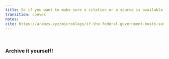 ```yaml
---
title: So if you want to make sure a citation or a source is available
transition: convex
notes:
cite: https://aramzs.xyz/microblogs/if-the-federal-government-hosts-something-important-to-you-archive-it-yourself/
---
```


<br>

### Archive it yourself!
